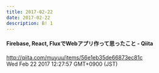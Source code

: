 ```yaml
---
title: 2017-02-22
date: 2017-02-22
description: B! 1
---
```


#### Firebase, React, FluxでWebアプリ作って思ったこと - Qiita
http://qiita.com/muyuu/items/56e1eb35de66873ec81c<br>
Wed Feb 22 2017 12:27:57 GMT+0900 (JST)<br>


